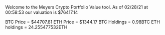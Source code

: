 Welcome to the Meyers Crypto Portfolio Value tool. 
As of 02/28/21 at 00:58:53 our valuation is $76417.14 

BTC Price = $44707.81
 ETH Price = $1344.17
BTC Holdings = 0.98BTC
 ETH holdings = 24.255477532ETH 
